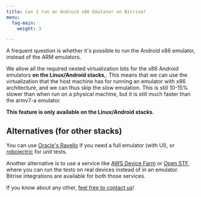 ```yaml
---
title: Can I run an Android x86 Emulator on Bitrise?
menu:
  faq-main:
    weight: 3

---
```

A frequent question is whether it's possible to run the Android x86 emulator, instead of the ARM emulators.

We allow all the required nested virtualization bits for the x86 Android emulators **on the Linux/Android stacks**,. This means that we can use the virtualization that the host machine has for running an emulator with x86 architecture, and we can thus skip the slow emulation. This is still 10-15% slower than when run on a physical machine, but it is still much faster than the armv7-a emulator.

**This feature is only available on the Linux/Android stacks**.

## Alternatives (for other stacks)

You can use [Oracle's Ravello](https://www.ravellosystems.com/) if you need a full emulator (with UI), or [robolectric](http://robolectric.org/) for unit tests.

Another alternative is to use a service like [AWS Device Farm](https://aws.amazon.com/device-farm/) or [Open STF](https://openstf.io/),
where you can run the tests on real devices instead of in an emulator. Bitrise integrations are available for both those services.

If you know about any other, [feel free to contact us](https://www.bitrise.io/contact)!